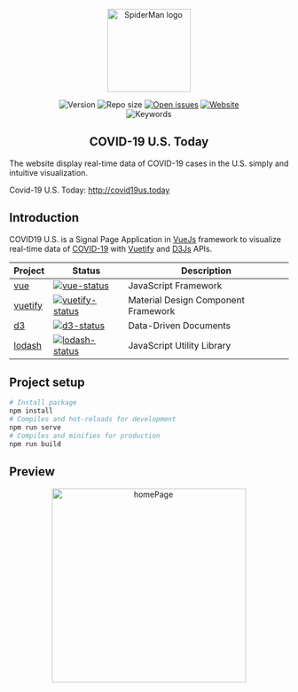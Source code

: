 <p align="center"><img width="150" src="https://github.com/zhongqi1112/COVID19-US/blob/master/src/assets/logo.png" alt="SpiderMan logo"></p>

<p align="center">
  <img src="https://img.shields.io/github/package-json/v/zhongqi1112/COVID19-US" alt="Version">
  <img src="https://img.shields.io/github/repo-size/zhongqi1112/COVID19-US" alt="Repo size">
  <a href="https://github.com/zhongqi1112/COVID19-US/issues"><img src="https://img.shields.io/github/issues-raw/zhongqi1112/COVID19-US" alt="Open issues"></a>
  <a href="http://covid19us.today"><img src="https://img.shields.io/website/https/github.com/zhongqi1112/COVID19-US" alt="Website"></a>
  <br>
  <img src="https://img.shields.io/github/package-json/keywords/zhongqi1112/COVID19-US" alt="Keywords">
</p>

<h2 align="center">COVID-19 U.S. Today</h2>

The website display real-time data of COVID-19 cases in the U.S. simply and intuitive visualization.

Covid-19 U.S. Today: http://covid19us.today

## Introduction

COVID19 U.S. is a Signal Page Application in [VueJs](https://vuejs.org/) framework to visualize real-time data of [COVID-19](https://www.cdc.gov/coronavirus/2019-ncov/prevent-getting-sick/how-covid-spreads.html) with [Vuetify](https://vuetifyjs.com/en/) and [D3Js](https://d3js.org) APIs.


| Project | Status | Description |
|---------|--------|-------------|
| [vue]          | [![vue-status]][vue-package] | JavaScript Framework |
| [vuetify]                | [![vuetify-status]][vuetify-package] | Material Design Component Framework |
| [d3]          | [![d3-status]][d3-package] | Data-Driven Documents |
| [lodash]             | [![lodash-status]][lodash-package] | JavaScript Utility Library |

[vue]: https://vuejs.org
[vuetify]: https://vuetifyjs.com/en
[d3]: https://d3js.org
[lodash]: https://lodash.com

[vue-status]: https://img.shields.io/npm/v/vue
[vuetify-status]: https://img.shields.io/npm/v/vuetify
[d3-status]: https://img.shields.io/npm/v/d3
[lodash-status]: https://img.shields.io/npm/v/lodash

[vue-package]: https://www.npmjs.com/package/vue
[vuetify-package]: https://www.npmjs.com/package/vuetify
[d3-package]: https://npmjs.com/package/d3
[lodash-package]: https://npmjs.com/package/lodash


## Project setup
```sh
# Install package
npm install
# Compiles and hot-reloads for development
npm run serve
# Compiles and minifies for production
npm run build
```

## Preview
<p align="center"><img width="350" src="https://github.com/zhongqi1112/COVID19-US/blob/master/src/assets/homePage.png" alt="homePage"></p>
